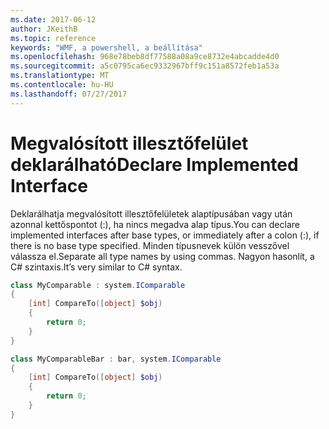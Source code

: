 ```yaml
---
ms.date: 2017-06-12
author: JKeithB
ms.topic: reference
keywords: "WMF, a powershell, a beállítása"
ms.openlocfilehash: 968e78beb8df77588a08a9ce8732e4abcadde4d0
ms.sourcegitcommit: a5c0795ca6ec9332967bff9c151a8572feb1a53a
ms.translationtype: MT
ms.contentlocale: hu-HU
ms.lasthandoff: 07/27/2017
---
```

# <a name="declare-implemented-interface"></a><span data-ttu-id="5bbb7-102">Megvalósított illesztőfelület deklarálható</span><span class="sxs-lookup"><span data-stu-id="5bbb7-102">Declare Implemented Interface</span></span>

<span data-ttu-id="5bbb7-103">Deklarálhatja megvalósított illesztőfelületek alaptípusában vagy után azonnal kettőspontot (:), ha nincs megadva alap típus.</span><span class="sxs-lookup"><span data-stu-id="5bbb7-103">You can declare implemented interfaces after base types, or immediately after a colon (:), if there is no base type specified.</span></span> <span data-ttu-id="5bbb7-104">Minden típusnevek külön vesszővel válassza el.</span><span class="sxs-lookup"><span data-stu-id="5bbb7-104">Separate all type names by using commas.</span></span> <span data-ttu-id="5bbb7-105">Nagyon hasonlít, a C# szintaxis.</span><span class="sxs-lookup"><span data-stu-id="5bbb7-105">It’s very similar to C# syntax.</span></span>

```powershell
class MyComparable : system.IComparable
{
    [int] CompareTo([object] $obj)
    {
        return 0;
    }
}

class MyComparableBar : bar, system.IComparable
{
    [int] CompareTo([object] $obj)
    {
        return 0;
    }
}
```

